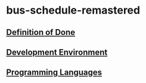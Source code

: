 # bus-schedule-remastered

## [Definition of Done](./DOCUMENTATION/DEFINITION_OF_DONE.md)

## [Development Environment](./DOCUMENTATION/DEVELOPMENT_ENVIRONMENT.md)

## [Programming Languages](./DOCUMENTATION/PROGRAMMING_LANGUAGES.md)